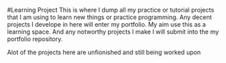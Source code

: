 #Learning Project
This is where I dump all my practice or tutorial projects that I am using to learn new things or practice programming. Any decent projects I develope in here will enter my portfolio. My aim use this as a learning space. And any notworthy projects I make I will submit into the my portfolio repository. 

Alot of the projects here are unfionished and still being worked upon
